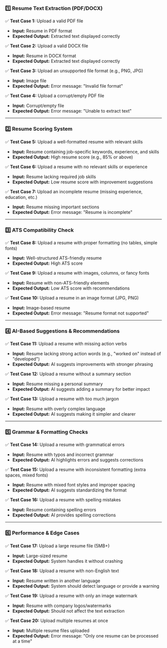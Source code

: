 ### **1️⃣ Resume Text Extraction (PDF/DOCX)**  
✅ **Test Case 1:** Upload a valid PDF file  
- **Input:** Resume in PDF format  
- **Expected Output:** Extracted text displayed correctly  

✅ **Test Case 2:** Upload a valid DOCX file  
- **Input:** Resume in DOCX format  
- **Expected Output:** Extracted text displayed correctly  

✅ **Test Case 3:** Upload an unsupported file format (e.g., PNG, JPG)  
- **Input:** Image file  
- **Expected Output:** Error message: "Invalid file format"  

✅ **Test Case 4:** Upload a corrupt/empty PDF file  
- **Input:** Corrupt/empty file  
- **Expected Output:** Error message: "Unable to extract text"  

---

### **2️⃣ Resume Scoring System**  
✅ **Test Case 5:** Upload a well-formatted resume with relevant skills  
- **Input:** Resume containing job-specific keywords, experience, and skills  
- **Expected Output:** High resume score (e.g., 85% or above)  

✅ **Test Case 6:** Upload a resume with no relevant skills or experience  
- **Input:** Resume lacking required job skills  
- **Expected Output:** Low resume score with improvement suggestions  

✅ **Test Case 7:** Upload an incomplete resume (missing experience, education, etc.)  
- **Input:** Resume missing important sections  
- **Expected Output:** Error message: "Resume is incomplete"  

---

### **3️⃣ ATS Compatibility Check**  
✅ **Test Case 8:** Upload a resume with proper formatting (no tables, simple fonts)  
- **Input:** Well-structured ATS-friendly resume  
- **Expected Output:** High ATS score  

✅ **Test Case 9:** Upload a resume with images, columns, or fancy fonts  
- **Input:** Resume with non-ATS-friendly elements  
- **Expected Output:** Low ATS score with recommendations  

✅ **Test Case 10:** Upload a resume in an image format (JPG, PNG)  
- **Input:** Image-based resume  
- **Expected Output:** Error message: "Resume format not supported"  

---

### **4️⃣ AI-Based Suggestions & Recommendations**  
✅ **Test Case 11:** Upload a resume with missing action verbs  
- **Input:** Resume lacking strong action words (e.g., "worked on" instead of "developed")  
- **Expected Output:** AI suggests improvements with stronger phrasing  

✅ **Test Case 12:** Upload a resume without a summary section  
- **Input:** Resume missing a personal summary  
- **Expected Output:** AI suggests adding a summary for better impact  

✅ **Test Case 13:** Upload a resume with too much jargon  
- **Input:** Resume with overly complex language  
- **Expected Output:** AI suggests making it simpler and clearer  

---

### **5️⃣ Grammar & Formatting Checks**  
✅ **Test Case 14:** Upload a resume with grammatical errors  
- **Input:** Resume with typos and incorrect grammar  
- **Expected Output:** AI highlights errors and suggests corrections  

✅ **Test Case 15:** Upload a resume with inconsistent formatting (extra spaces, mixed fonts)  
- **Input:** Resume with mixed font styles and improper spacing  
- **Expected Output:** AI suggests standardizing the format  

✅ **Test Case 16:** Upload a resume with spelling mistakes  
- **Input:** Resume containing spelling errors  
- **Expected Output:** AI provides spelling corrections  

---

### **6️⃣ Performance & Edge Cases**  
✅ **Test Case 17:** Upload a large resume file (5MB+)  
- **Input:** Large-sized resume  
- **Expected Output:** System handles it without crashing  

✅ **Test Case 18:** Upload a resume with non-English text  
- **Input:** Resume written in another language  
- **Expected Output:** System should detect language or provide a warning  

✅ **Test Case 19:** Upload a resume with only an image watermark  
- **Input:** Resume with company logos/watermarks  
- **Expected Output:** Should not affect the text extraction  

✅ **Test Case 20:** Upload multiple resumes at once  
- **Input:** Multiple resume files uploaded  
- **Expected Output:** Error message: "Only one resume can be processed at a time"  

